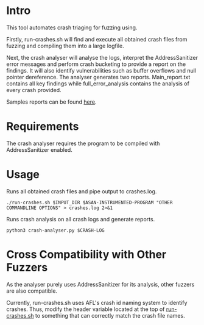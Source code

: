 # Intro
This tool automates crash triaging for fuzzing using.

Firstly, run-crashes.sh will find and execute all obtained crash files from fuzzing and compiling them into a large logfile. 

Next, the crash analyser will analyse the logs, interpret the AddressSanitizer error messages and perform crash bucketing to provide a report on the findings. It will also identify vulnerabilities such as buffer overflows and null pointer dereference. The analyser generates two reports. Main_report.txt contains all key findings while full_error_analysis contains the analysis of every crash provided. 

Samples reports can be found [here](https://github.com/kinzhong/fuzzing-automation-tools/tree/main/automated-crash-analysis/sample_reports).

# Requirements
The crash analyser requires the program to be compiled with AddressSanitizer enabled.

# Usage
Runs all obtained crash files and pipe output to crashes.log.
```
./run-crashes.sh $INPUT_DIR $ASAN-INSTRUMENTED-PROGRAM "OTHER COMMANDLINE OPTIONS" > crashes.log 2>&1
```

Runs crash analysis on all crash logs and generate reports.
```
python3 crash-analyser.py $CRASH-LOG
```

# Cross Compatibility with Other Fuzzers
As the analyser purely uses AddressSanitizer for its analysis, other fuzzers are also compatible. 

Currently, run-crashes.sh uses AFL's crash id naming system to identify crashes. Thus, modify the header variable located at the top of [run-crashes.sh](https://github.com/kinzhong/fuzzing-automation-tools/blob/main/automated-crash-analysis/run-crashes.sh) to something that can correctly match the crash file names. 
